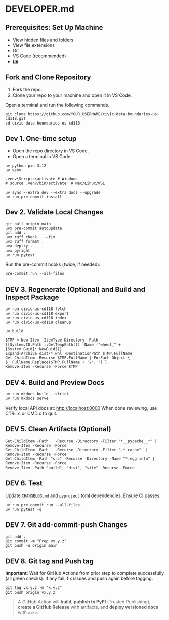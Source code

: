 # DEVELOPER.md

## Prerequisites: Set Up Machine

- View hidden files and folders
- View file extensions
- Git
- VS Code (recommended)
- **[uv](https://github.com/astral-sh/uv)**

## Fork and Clone Repository

1. Fork the repo.
2. Clone your repo to your machine and open it in VS Code.

Open a terminal and run the following commands.

```shell
git clone https://github.com/YOUR_USERNAME/civic-data-boundaries-us-cd118.git
cd civic-data-boundaries-us-cd118
```

## Dev 1. One-time setup

- Open the repo directory in VS Code.
- Open a terminal in VS Code.

```shell
uv python pin 3.12
uv venv

.venv\Scripts\activate # Windows
# source .venv/bin/activate  # Mac/Linux/WSL

uv sync --extra dev --extra docs --upgrade
uv run pre-commit install
```

## Dev 2. Validate Local Changes

```shell
git pull origin main
uvx pre-commit autoupdate
git add .
uvx ruff check . --fix
uvx ruff format .
uvx deptry .
uvx pyright
uv run pytest
```

Run the pre-commit hooks (twice, if needed):

```shell
pre-commit run --all-files
```

## DEV 3. Regenerate (Optional) and Build and Inspect Package

```shell
uv run civic-us-cd118 fetch
uv run civic-us-cd118 export
uv run civic-us-cd118 index
uv run civic-us-cd118 cleanup
```

```shell
uv build

$TMP = New-Item -ItemType Directory -Path ([System.IO.Path]::GetTempPath()) -Name ("wheel_" + [System.Guid]::NewGuid())
Expand-Archive dist\*.whl -DestinationPath $TMP.FullName
Get-ChildItem -Recurse $TMP.FullName | ForEach-Object { $_.FullName.Replace($TMP.FullName + '\','') }
Remove-Item -Recurse -Force $TMP
```

## DEV 4. Build and Preview Docs

```shell
uv run mkdocs build --strict
uv run mkdocs serve
```

Verify local API docs at: <http://localhost:8000>
When done reviewing, use CTRL c or CMD c to quit.

## DEV 5. Clean Artifacts (Optional)

```shell
Get-ChildItem -Path . -Recurse -Directory -Filter "*__pycache__*" | Remove-Item -Recurse -Force
Get-ChildItem -Path . -Recurse -Directory -Filter ".*_cache"  | Remove-Item -Recurse -Force
Get-ChildItem -Path "src" -Recurse -Directory -Name "*.egg-info" | Remove-Item -Recurse -Force
Remove-Item -Path "build", "dist", "site" -Recurse -Force
```

## DEV 6. Test

Update `CHANGELOG.md` and `pyproject`.toml dependencies.
Ensure CI passes.

```shell
uv run pre-commit run --all-files
uv run pytest -q
```

## DEV 7. Git add-commit-push Changes

```shell
git add .
git commit -m "Prep vx.y.z"
git push -u origin main
```

## DEV 8. Git tag and Push tag

**Important:** Wait for GitHub Actions from prior step to complete successfully (all green checks).
If any fail, fix issues and push again before tagging.

```shell
git tag vx.y.z -m "x.y.z"
git push origin vx.y.z
```

> A GitHub Action will **build**, **publish to PyPI** (Trusted Publishing), **create a GitHub Release** with artifacts, and **deploy versioned docs** with `mike`.
